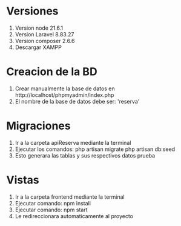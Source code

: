 # Versiones 
1. Version node 21.6.1
2. Version Laravel 8.83.27
3. Version composer  2.6.6
4. Descargar XAMPP

# Creacion de la BD

1. Crear manualmente la base de datos en  http://localhost/phpmyadmin/index.php
2. El nombre de la base de datos debe ser: 'reserva'

# Migraciones
1. Ir a la carpeta apiReserva mediante la terminal
2. Ejecutar los comandos:   php artisan migrate
                            php artisan db:seed
3. Esto generara las tablas y sus respectivos datos prueba


# Vistas

1. Ir a la carpeta frontend mediante la terminal
2. Ejecutar comando: npm install
3. Ejecutar comando: npm start  
4. Le redireccionara automaticamente al proyecto
